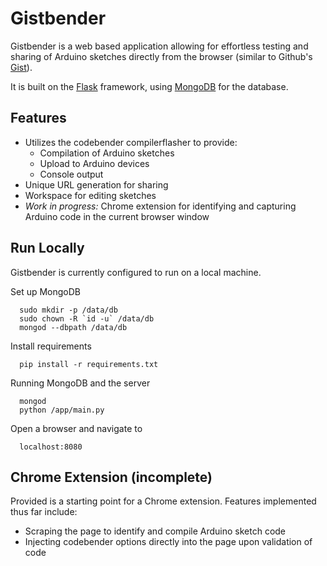 # Gistbender

Gistbender is a web based application allowing for effortless testing and sharing of Arduino sketches directly from the browser (similar to Github's [Gist](https://gist.github.com/)). 

It is built on the [Flask](http://flask.pocoo.org/) framework, using [MongoDB](https://www.mongodb.org/) for the database.

## Features
* Utilizes the codebender compilerflasher to provide:
  * Compilation of Arduino sketches
  * Upload to Arduino devices
  * Console output
* Unique URL generation for sharing
* Workspace for editing sketches
* _Work in progress:_ Chrome extension for identifying and capturing Arduino code in the current browser window


## Run Locally

Gistbender is currently configured to run on a local machine.

Set up MongoDB
```
  sudo mkdir -p /data/db
  sudo chown -R `id -u` /data/db
  mongod --dbpath /data/db
```
Install requirements
```
  pip install -r requirements.txt
```
Running MongoDB and the server
```
  mongod
  python /app/main.py
```
Open a browser and navigate to
```
  localhost:8080
```
## Chrome Extension (incomplete)
Provided is a starting point for a Chrome extension.  Features implemented thus far include:
* Scraping the page to identify and compile Arduino sketch code
* Injecting codebender options directly into the page upon validation of code
